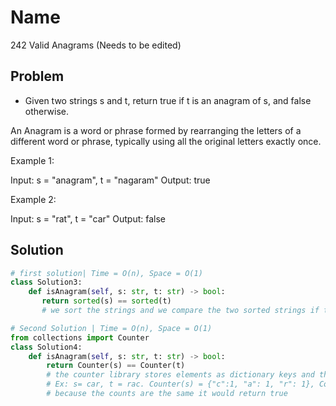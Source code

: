 # Name

242 Valid Anagrams (Needs to be edited)

## Problem

* Given two strings s and t, return true if t is an anagram of s, and false otherwise.

An Anagram is a word or phrase formed by rearranging the letters of a different word or phrase, typically using all the original letters exactly once.

Example 1:

Input: s = "anagram", t = "nagaram"
Output: true

Example 2:

Input: s = "rat", t = "car"
Output: false

## Solution

```python
# first solution| Time = O(n), Space = O(1)
class Solution3:
    def isAnagram(self, s: str, t: str) -> bool:
       return sorted(s) == sorted(t)
       # we sort the strings and we compare the two sorted strings if they are even it will return True. # If not it will return False

# Second Solution | Time = O(n), Space = O(1)
from collections import Counter
class Solution4:
    def isAnagram(self, s: str, t: str) -> bool:
        return Counter(s) == Counter(t)
        # the counter library stores elements as dictionary keys and the count of the elements as dictionary values
        # Ex: s= car, t = rac. Counter(s) = {"c":1, "a": 1, "r": 1}, Counter(t) = {"r": 1, "a": 1, "c": 1}.
        # because the counts are the same it would return true
```
 